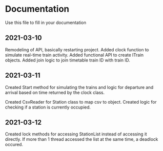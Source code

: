 # Documentation

Use this file to fill in your documentation

## 2021-03-10
Remodeling of API, basically restarting project. Added clock function to simulate real-time train activity. Added functional API to create ITrain objects. Added join logic to join timetable train ID with train ID.

## 2021-03-11
Created Start method for simulating the trains and logic for departure and arrival based on time returned by the clock class.

Created CsvReader for Station class to map csv to object. Created logic for checking if a station is currently occupied. 

## 2021-03-12
Created lock methods for accessing StationList instead of accessing it directly. If more than 1 thread accessed the list at the same time, a deadlock occured.

